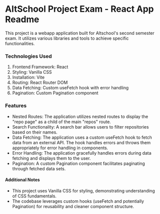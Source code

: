 # AltSchool Project Exam - React App Readme
This project is a webapp application built for Altschool's second semester exam. It utilizes various libraries and tools to achieve specific functionalities.

### Technologies Used
1. Frontend Framework: React
2. Styling: Vanilla CSS
3. Installation: Vite
4. Routing: React Router DOM
5. Data Fetching: Custom useFetch hook with error handling
6. Pagination: Custom Pagination component
   
### Features
- Nested Routes: The application utilizes nested routes to display the "repo page" as a child of the main "repos" route.
- Search Functionality: A search bar allows users to filter repositories based on their names.
- Data Fetching: The application uses a custom useFetch hook to fetch data from an external API. The hook handles errors and throws them appropriately for error handling in components.
- Error Handling: The application gracefully handles errors during data fetching and displays them to the user.
- Pagination: A custom Pagination component facilitates paginating through fetched data sets.
  
#### Additional Notes
+ This project uses Vanilla CSS for styling, demonstrating understanding of CSS fundamentals. 
+ The codebase leverages custom hooks (useFetch and potentially Pagination) for reusability and cleaner component structure.

